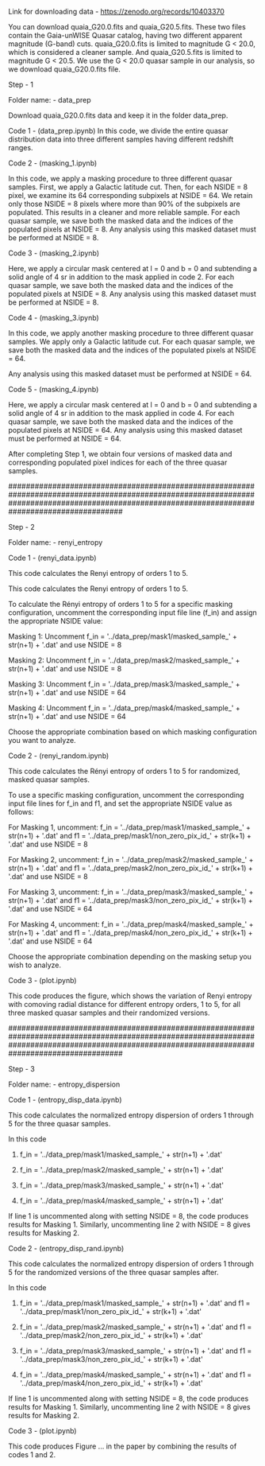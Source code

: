Link for downloading data - https://zenodo.org/records/10403370

You can download quaia_G20.0.fits and quaia_G20.5.fits.
These two files contain the Gaia-unWISE Quasar catalog, having two different apparent magnitude (G-band) cuts. quaia_G20.0.fits is limited to magnitude G < 20.0, which is considered a cleaner sample. And quaia_G20.5.fits is limited to magnitude G < 20.5. We use the G < 20.0 quasar sample in our analysis, so we download quaia_G20.0.fits file.

Step - 1 

Folder name: - data_prep

Download quaia_G20.0.fits data and keep it in the folder data_prep.


Code 1 -  (data_prep.ipynb)
In this code, we divide the entire quasar distribution data into three different samples having different redshift ranges. 

Code 2 - (masking_1.ipynb)

In this code, we apply a masking procedure to three different quasar samples. First, we apply a Galactic latitude cut. Then, for each NSIDE = 8 pixel, we examine its 64 corresponding subpixels at NSIDE = 64. We retain only those NSIDE = 8 pixels where more than 90% of the subpixels are populated. This results in a cleaner and more reliable sample.
For each quasar sample, we save both the masked data and the indices of the populated pixels at NSIDE = 8.
Any analysis using this masked dataset must be performed at NSIDE = 8.

Code 3 - (masking_2.ipynb)

Here, we apply a circular mask centered at l = 0 and b = 0 and subtending a solid angle of 4 sr in addition to the mask applied in code 2.
For each quasar sample, we save both the masked data and the indices of the populated pixels at NSIDE = 8.
Any analysis using this masked dataset must be performed at NSIDE = 8.

Code 4 - (masking_3.ipynb)

In this code, we apply another masking procedure to three different quasar samples. We apply only a Galactic latitude cut. For each quasar sample, we save both the masked data and the indices of the populated pixels at NSIDE = 64.

Any analysis using this masked dataset must be performed at NSIDE = 64.

Code 5 - (masking_4.ipynb)

Here, we apply a circular mask centered at l = 0 and b = 0 and subtending a solid angle of 4 sr in addition to the mask applied in code 4.
For each quasar sample, we save both the masked data and the indices of the populated pixels at NSIDE = 64.
Any analysis using this masked dataset must be performed at NSIDE = 64.



After completing Step 1, we obtain four versions of masked data and corresponding populated pixel indices for each of the three quasar samples.

##################################################################################################################################################################################################


Step - 2

Folder name: - renyi_entropy

Code 1 -  (renyi_data.ipynb)

This code calculates the Renyi entropy of orders 1 to 5.

This code calculates the Renyi entropy of orders 1 to 5.

To calculate the Rényi entropy of orders 1 to 5 for a specific masking configuration, uncomment the corresponding input file line (f_in) and assign the appropriate NSIDE value:

Masking 1: Uncomment f_in = '../data_prep/mask1/masked_sample_' + str(n+1) + '.dat' and use NSIDE = 8

Masking 2: Uncomment f_in = '../data_prep/mask2/masked_sample_' + str(n+1) + '.dat' and use NSIDE = 8

Masking 3: Uncomment f_in = '../data_prep/mask3/masked_sample_' + str(n+1) + '.dat' and use NSIDE = 64

Masking 4: Uncomment f_in = '../data_prep/mask4/masked_sample_' + str(n+1) + '.dat' and use NSIDE = 64

Choose the appropriate combination based on which masking configuration you want to analyze.
 

Code 2 -  (renyi_random.ipynb)

This code calculates the Rényi entropy of orders 1 to 5 for randomized, masked quasar samples.

To use a specific masking configuration, uncomment the corresponding input file lines for f_in and f1, and set the appropriate NSIDE value as follows:

For Masking 1, uncomment: f_in = '../data_prep/mask1/masked_sample_' + str(n+1) + '.dat' and f1 = '../data_prep/mask1/non_zero_pix_id_' + str(k+1) + '.dat' and use NSIDE = 8

For Masking 2, uncomment: f_in = '../data_prep/mask2/masked_sample_' + str(n+1) + '.dat' and f1 = '../data_prep/mask2/non_zero_pix_id_' + str(k+1) + '.dat' and use NSIDE = 8

For Masking 3, uncomment: f_in = '../data_prep/mask3/masked_sample_' + str(n+1) + '.dat' and f1 = '../data_prep/mask3/non_zero_pix_id_' + str(k+1) + '.dat' and use NSIDE = 64

For Masking 4, uncomment: f_in = '../data_prep/mask4/masked_sample_' + str(n+1) + '.dat' and f1 = '../data_prep/mask4/non_zero_pix_id_' + str(k+1) + '.dat' and use NSIDE = 64

Choose the appropriate combination depending on the masking setup you wish to analyze.

Code 3 - (plot.ipynb)

This code produces the figure, which shows the variation of Renyi entropy with comoving radial distance for different entropy orders, 1 to 5, for all three masked quasar samples and their randomized versions.


##################################################################################################################################################################################################



Step - 3

Folder name: - entropy_dispersion

Code 1 -  (entropy_disp_data.ipynb)

This code calculates the normalized entropy dispersion of orders 1 through 5 for the three quasar samples.

In this code  
1. f_in = '../data_prep/mask1/masked_sample_' + str(n+1) + '.dat'

2. f_in = '../data_prep/mask2/masked_sample_' + str(n+1) + '.dat'

3. f_in = '../data_prep/mask3/masked_sample_' + str(n+1) + '.dat'

4. f_in = '../data_prep/mask4/masked_sample_' + str(n+1) + '.dat'

              
If line 1 is uncommented along with setting NSIDE = 8, the code produces results for Masking 1. Similarly, uncommenting line 2 with NSIDE = 8 gives results for Masking 2. 

Code 2 -  (entropy_disp_rand.ipynb)

This code calculates the normalized entropy dispersion of orders 1 through 5 for the randomized versions of the three quasar samples after.

In this code  
1. f_in = '../data_prep/mask1/masked_sample_' + str(n+1) + '.dat' and f1 = '../data_prep/mask1/non_zero_pix_id_' + str(k+1) + '.dat'

2. f_in = '../data_prep/mask2/masked_sample_' + str(n+1) + '.dat' and f1 = '../data_prep/mask2/non_zero_pix_id_' + str(k+1) + '.dat'

3. f_in = '../data_prep/mask3/masked_sample_' + str(n+1) + '.dat' and f1 = '../data_prep/mask3/non_zero_pix_id_' + str(k+1) + '.dat'

4. f_in = '../data_prep/mask4/masked_sample_' + str(n+1) + '.dat' and f1 = '../data_prep/mask4/non_zero_pix_id_' + str(k+1) + '.dat'
              
If line 1 is uncommented along with setting NSIDE = 8, the code produces results for Masking 1. Similarly, uncommenting line 2 with NSIDE = 8 gives results for Masking 2. 

Code 3 - (plot.ipynb)

This code produces Figure ... in the paper by combining the results of codes 1 and 2.


